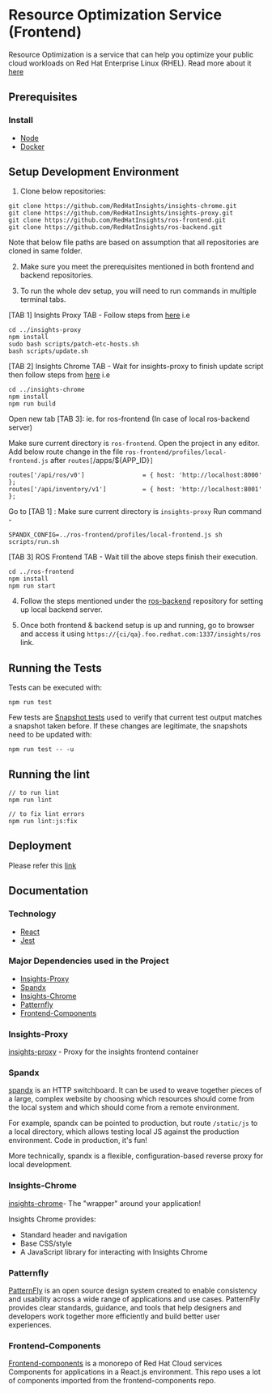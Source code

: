 # Resource Optimization Service (Frontend)

Resource Optimization is a service that can help you optimize your public cloud workloads on Red Hat Enterprise Linux (RHEL). Read more about it [here](https://www.redhat.com/en/blog/optimize-public-cloud-workloads-rhel-red-hat-insights-resource-optimization)

## Prerequisites

### Install

- [Node](https://nodejs.org/en/download/)
- [Docker](https://docs.docker.com/get-docker/)


## Setup Development Environment

1. Clone below repositories:

```
git clone https://github.com/RedHatInsights/insights-chrome.git
git clone https://github.com/RedHatInsights/insights-proxy.git
git clone https://github.com/RedHatInsights/ros-frontend.git
git clone https://github.com/RedHatInsights/ros-backend.git
```

Note that below file paths are based on assumption that all repositories are cloned in same folder.


2. Make sure you meet the prerequisites mentioned in both frontend and backend repositories.

3. To run the whole dev setup, you will need to run commands in multiple terminal tabs.

[TAB 1] Insights Proxy TAB -
Follow steps from [here](https://github.com/RedHatInsights/insights-frontend-storybook/blob/master/src/docs/welcome/quickStart/DOC.md#proxy)
i.e

```
cd ../insights-proxy
npm install
sudo bash scripts/patch-etc-hosts.sh
bash scripts/update.sh
```

[TAB 2] Insights Chrome TAB -
Wait for insights-proxy to finish update script then follow steps from [here](https://github.com/RedHatInsights/insights-frontend-storybook/blob/master/src/docs/welcome/quickStart/DOC.md#chrome)
i.e

```
cd ../insights-chrome
npm install
npm run build
```

Open new tab [TAB 3]: ie. for ros-frontend (In case of local ros-backend server)

Make sure current directory is `ros-frontend`. Open the project in any editor. Add below route change in the file `ros-frontend/profiles/local-frontend.js` after `routes[`/apps/${APP_ID}`]`

```
routes['/api/ros/v0']                = { host: 'http://localhost:8000' };
routes['/api/inventory/v1']          = { host: 'http://localhost:8001' };
```

Go to [TAB 1] :
Make sure current directory is `insights-proxy`
Run command -

```
SPANDX_CONFIG=../ros-frontend/profiles/local-frontend.js sh scripts/run.sh
```

[TAB 3] ROS Frontend TAB -
Wait till the above steps finish their execution.

```
cd ../ros-frontend
npm install
npm run start
```

4. Follow the steps mentioned under the [ros-backend](https://github.com/RedHatInsights/ros-backend) repository for setting up local backend server.

5. Once both frontend & backend setup is up and running, go to browser and access it using `https://{ci/qa}.foo.redhat.com:1337/insights/ros` link.


## Running the Tests


Tests can be executed with:

```
npm run test
```

Few tests are [Snapshot tests](https://jestjs.io/docs/snapshot-testing) used to verify that current test output matches a snapshot taken before. If these changes are legitimate, the snapshots need to be updated with:

```
npm run test -- -u
```



## Running the lint

```
// to run lint
npm run lint

// to fix lint errors
npm run lint:js:fix

```

## Deployment

Please refer this [link](https://clouddot.pages.redhat.com/docs/dev/getting-started/deploying-frontend.html)


## Documentation

### Technology

* [React](https://reactjs.org/)
* [Jest](https://jestjs.io/)

### Major Dependencies used in the Project

- [Insights-Proxy](#insights-proxy)
- [Spandx](#spandx)
- [Insights-Chrome](#insights-chrome)
- [Patternfly](#patternfly)
- [Frontend-Components](#frontend-components)

### Insights-Proxy

[insights-proxy](https://github.com/RedHatInsights/insights-proxy) - Proxy for the insights frontend container


### Spandx

[spandx](https://github.com/redhataccess/spandx) is an HTTP switchboard. It can be used to weave together pieces of a large, complex website by choosing which resources should come from the local system and which should come from a remote environment.

For example, spandx can be pointed to production, but route `/static/js` to a local directory, which allows testing local JS against the production environment. Code in production, it's fun!

More technically, spandx is a flexible, configuration-based reverse proxy for local development.

### Insights-Chrome

[insights-chrome](https://github.com/RedHatInsights/insights-chrome)- The "wrapper" around your application!

Insights Chrome provides:

- Standard header and navigation
- Base CSS/style
- A JavaScript library for interacting with Insights Chrome


### Patternfly

[PatternFly](https://www.patternfly.org/v4/) is an open source design system created to enable consistency and usability across a wide range of applications and use cases. PatternFly provides clear standards, guidance, and tools that help designers and developers work together more efficiently and build better user experiences.

### Frontend-Components

[Frontend-components](https://github.com/RedHatInsights/frontend-components) is a monorepo of Red Hat Cloud services Components for applications in a React.js environment. This repo uses a lot of components imported from the frontend-components repo.


